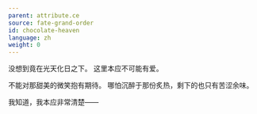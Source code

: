 ```yaml
---
parent: attribute.ce
source: fate-grand-order
id: chocolate-heaven
language: zh
weight: 0
---
```


没想到竟在光天化日之下。
这里本应不可能有爱。

不能对那甜美的微笑抱有期待。
哪怕沉醉于那份炙热，剩下的也只有苦涩余味。

我知道，我本应非常清楚——
